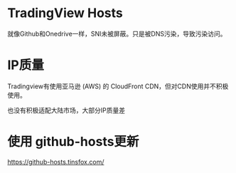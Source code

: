 # TradingView Hosts

就像Github和Onedrive一样，SNI未被屏蔽。只是被DNS污染，导致污染访问。

# IP质量

Tradingview有使用亚马逊 (AWS) 的 CloudFront CDN，但对CDN使用并不积极使用。

也没有积极适配大陆市场，大部分IP质量差

# 使用 github-hosts更新

https://github-hosts.tinsfox.com/